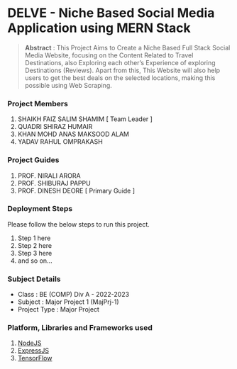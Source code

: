 # DELVE - Niche Based Social Media Application using MERN Stack

> **Abstract** : This Project Aims to Create a Niche Based Full Stack Social Media Website, focusing on the Content Related to Travel Destinations, also Exploring each other’s Experience of exploring Destinations (Reviews).
Apart from this, This Website will also help users to get the best deals on the selected locations, making this possible using Web Scraping.

### Project Members
1. SHAIKH FAIZ SALIM SHAMIM  [ Team Leader ] 
2. QUADRI SHIRAZ HUMAIR 
3. KHAN MOHD ANAS MAKSOOD ALAM 
4. YADAV RAHUL OMPRAKASH 

### Project Guides
1. PROF. NIRALI ARORA 
2. PROF. SHIBURAJ PAPPU 
3. PROF. DINESH DEORE  [ Primary Guide ] 

### Deployment Steps
Please follow the below steps to run this project.
1. Step 1 here
2. Step 2 here
3. Step 3 here
3. and so on...

### Subject Details
- Class : BE (COMP) Div A - 2022-2023
- Subject : Major Project 1 (MajPrj-1)
- Project Type : Major Project

### Platform, Libraries and Frameworks used
1. [NodeJS](https://nodejs.org)
2. [ExpressJS](https://expressjs.org)
3. [TensorFlow](https://tensorflowjs.com)
